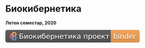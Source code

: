 # Биокибернетика 

**Летен семестар, 2020**  

[![Binder](https://github.com/zelenkastiot/binder_badges/blob/master/badges/covid19book-badge.svg)](https://mybinder.org/v2/gh/zelenkastiot/FCSE-Biocybernetics/HEAD)

